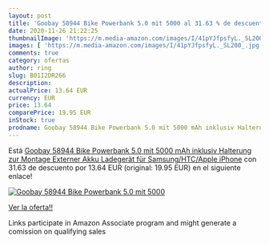 ```yaml
---
layout: post
title: 'Goobay 58944 Bike Powerbank 5.0 mit 5000 al 31.63 % de descuento'
date: 2020-11-26 21:22:25
thumbnailImage: 'https://m.media-amazon.com/images/I/41pYJfpsfyL._SL200_.jpg'
images: [ 'https://m.media-amazon.com/images/I/41pYJfpsfyL._SL200_.jpg' ]
comments: true
category: ofertas
author: ring
slug: B01I2DR266
description:
actualPrice: 13.64 EUR
currency: EUR
price: 13.64
comparePrice: 19.95 EUR
inStock: true
prodname: Goobay 58944 Bike Powerbank 5.0 mit 5000 mAh inklusiv Halterung zur Montage  Externer Akku Ladegerät für Samsung/HTC/Apple iPhone
---
```


Está [Goobay 58944 Bike Powerbank 5.0 mit 5000 mAh inklusiv Halterung zur Montage  Externer Akku Ladegerät für Samsung/HTC/Apple iPhone](https://www.amazon.de/dp/B01I2DR266/?tag=tolees0ca-21) con 31.63 de descuento por 13.64 EUR (original: 19.95 EUR) en el siguiente enlace!

[![Goobay 58944 Bike Powerbank 5.0 mit 5000](https://m.media-amazon.com/images/I/41pYJfpsfyL._SL200_.jpg)](https://www.amazon.de/dp/B01I2DR266/?tag=tolees0ca-21)

[Ver la oferta!!](https://www.amazon.de/dp/B01I2DR266/?tag=tolees0ca-21)

Links participate in Amazon Associate program and might generate a comission on qualifying sales



